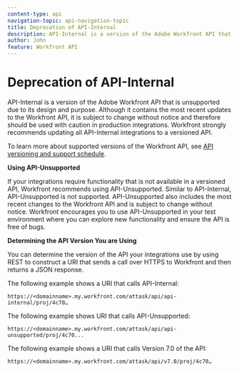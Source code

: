 ```yaml
---
content-type: api
navigation-topic: api-navigation-topic
title: Deprecation of API-Internal
description: API-Internal is a version of the Adobe Workfront API that is unsupported due to its design and purpose. Although it contains the most recent updates to the Workfront API, it is subject to change without notice and therefore should be used with caution in production integrations. Workfront strongly recommends updating all API-Internal integrations to a versioned API.
author: John
feature: Workfront API
---
```


# Deprecation of API-Internal

API-Internal is a version of the Adobe Workfront API that is unsupported due to its design and purpose. Although it contains the most recent updates to the Workfront API, it is subject to change without notice and therefore should be used with caution in production integrations. Workfront strongly recommends updating all API-Internal integrations to a versioned API.&nbsp;

To learn more about supported versions of the Workfront API, see [API versioning and support schedule](../../wf-api/api/api-version-support-schedule.md).

**Using API-Unsupported**

If your integrations require functionality that is not available in a versioned API, Workfront recommends using API-Unsupported. Similar to API-Internal, API-Unsupported is not supported. API-Unsupported also includes the most recent changes to the Workfront API and is subject to change without notice. Workfront encourages you to use API-Unsupported in your test environment where you can explore new functionality and ensure the API is free of bugs.

**Determining the API Version You are Using**

You can determine the version of the API your integrations use by using REST to construct a URI that sends a call over HTTPS to Workfront and then returns a JSON response.

The following example shows a URI that calls API-Internal: 

```
https://<domainname>.my.workfront.com/attask/api/api-internal/proj/4c70…
```

The following example shows URI that calls API-Unsupported: 

```
https://<domainname>.my.workfront.com/attask/api/api-unsupported/proj/4c70...
```

The following example shows a URI that calls Version 7.0 of the API: 

```
https://<domainname>.my.workfront.com/attask/api/v7.0/proj/4c70…
```
